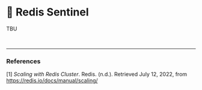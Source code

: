 # :footprints: **Redis Sentinel**

TBU

<br>

---
### **References**
[1] *Scaling with Redis Cluster*. Redis. (n.d.). Retrieved July 12, 2022, from https://redis.io/docs/manual/scaling/
